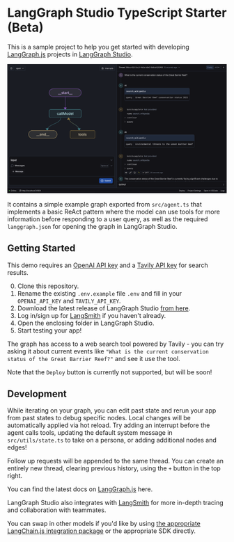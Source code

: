 # LangGraph Studio TypeScript Starter (Beta)

This is a sample project to help you get started with developing [LangGraph.js](https://github.com/langchain-ai/langgraphjs) projects in [LangGraph Studio](https://github.com/langchain-ai/langgraph-studio).

![](/static/studio.png)

It contains a simple example graph exported from `src/agent.ts` that implements a basic ReAct pattern where the model can use tools for more information before responding to a user query, as well as the required `langgraph.json` for opening the graph in LangGraph Studio.

## Getting Started

This demo requires an [OpenAI API key](https://openai.com/) and a [Tavily API key](https://tavily.com/) for search results.

0. Clone this repository.
1. Rename the existing `.env.example` file `.env` and fill in your `OPENAI_API_KEY` and `TAVILY_API_KEY`.
2. Download the latest release of LangGraph Studio [from here](https://github.com/langchain-ai/langgraph-studio/releases).
3. Log in/sign up for [LangSmith](https://smith.langchain.com/) if you haven't already.
4. Open the enclosing folder in LangGraph Studio.
5. Start testing your app!

The graph has access to a web search tool powered by Tavily - you can try asking it about current events like `"What is the current conservation status of the Great Barrier Reef?"` and see it use the tool.

Note that the `Deploy` button is currently not supported, but will be soon!

## Development

While iterating on your graph, you can edit past state and rerun your app from past states to debug specific nodes. Local changes will be automatically applied via hot reload. Try adding an interrupt before the agent calls tools, updating the default system message in `src/utils/state.ts` to take on a persona, or adding additional nodes and edges!

Follow up requests will be appended to the same thread. You can create an entirely new thread, clearing previous history, using the `+` button in the top right.

You can find the latest docs on [LangGraph.js](https://langchain-ai.github.io/langgraphjs/) here.

LangGraph Studio also integrates with [LangSmith](https://smith.langchain.com/) for more in-depth tracing and collaboration with teammates.

You can swap in other models if you'd like by using [the appropriate LangChain.js integration package](https://js.langchain.com/v0.2/docs/integrations/chat/) or the appropriate SDK directly.
